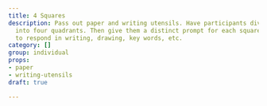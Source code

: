 ```yaml
---
title: 4 Squares
description: Pass out paper and writing utensils. Have participants divide their page
  into four quadrants. Then give them a distinct prompt for each square, asking them
  to respond in writing, drawing, key words, etc.
category: []
group: individual
props:
- paper
- writing-utensils
draft: true

---
```

